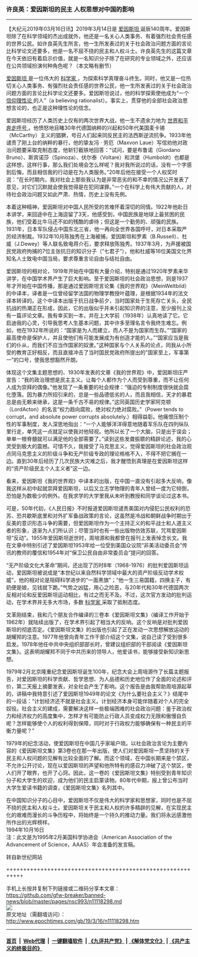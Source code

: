 ### 许良英：爱因斯坦的民主 人权思想对中国的影响  
------------------------

<p>
 【大纪元2019年03月16日讯】2019年3月14日是
 <a href="http://www.epochtimes.com/gb/tag/%E7%88%B1%E5%9B%A0%E6%96%AF%E5%9D%A6.html">
  爱因斯坦
 </a>
 诞辰140周年。爱因斯坦除了在科学领域的杰出成就外，他还是一名关心人类事务、有着强烈社会责任感的世界公民。如许良英先生所言，他一生所发表过的关于社会政治问题方面的言论比科学论文还要多，他是一名不屈不挠的民主和人权斗士。许良英先生的这篇文章在今天依旧有着启示价值，就是一名知识分子除了在研究的专业领域之外，还应该在公共领域扮演何种角色呢？（本文略有删节）
</p>
<p>
 <a href="http://www.epochtimes.com/gb/tag/%E7%88%B1%E5%9B%A0%E6%96%AF%E5%9D%A6.html">
  爱因斯坦
 </a>
 是一位伟大的
 <a href="http://www.epochtimes.com/gb/tag/%E7%A7%91%E5%AD%A6%E5%AE%B6.html">
  科学家
 </a>
 ，为探索科学真理奋斗终生。同时，他又是一位热切关心人类事务、有强烈社会责任感的世界公民，他一生所发表过的关于社会政治问题方面的言论比科学论文还要多。爱因斯坦说过，他的科学探索使他成为“一个
 <a href="http://www.epochtimes.com/gb/tag/%E4%BF%A1%E4%BB%B0%E7%90%86%E6%80%A7%E8%AE%BA.html">
  信仰理性论
 </a>
 的人”（a believing rationalist）。事实上，贯穿他的全部社会政治思想言论的，也正是这种理性论的信念。
</p>
<p>
 爱因斯坦经历了人类历史上仅有的两次世界大战，他一生不遗余力地为
 <a href="http://www.epochtimes.com/gb/tag/%E4%B8%96%E7%95%8C%E5%92%8C%E5%B9%B3%E5%A5%94%E8%B5%B0%E5%91%BC%E5%8F%B7.html">
  世界和平奔走呼号
 </a>
 。他愤怒地目睹30年代德国纳粹的兴起和50年代美国麦卡锡（McCarthy）主义的猖獗，号召人们起来同反民主的法西斯逆流抗争。1933年他谴责了刚上台的纳粹的暴行，他的挚友冯
 <span class="s1">
  ‧
 </span>
 劳厄（Maxvon Laue）写信劝他对政治问题要采取克制态度，他斩钉截铁地回答：“试问，要是布鲁诺（Giordano Bruno）、斯宾诺莎（Spinoza）、伏尔泰（Voltare）和洪堡（Humboldt）也都是这样想，这样行事，那么我们处境会怎么样呢？我对我所说过的话，没有一个字感到后悔，而且相信我的行动是在为人类服务。”20年后他在接受一个人权奖时说：“在长时期内，我对社会上那些我认为是非常恶劣的和不幸的情况公开发表了意见，对它们沉默就会使我觉得是在犯同谋罪。”一个在科学上有伟大贡献的人，对待社会政治问题又如此严肃、热情，历史上没有先例。
</p>
<p>
 本着这种精神，爱因斯坦对中国人民所受的苦难怀着深切的同情。1922年他赴日本讲学，来回途中在上海逗留了3天，他感受到，中国民族是地球上最贫困的民族，他们受着比牛马还不如的残酷的虐待；但这是一个勤劳的、顽强的民族。1931年，日本军队侵占中国东北三省，他一再向全世界各国呼吁，对日本采取严厉经济制裁。1932年10月陈独秀在上海被捕，爱因斯坦和罗素（B.Russell）、杜威（J.Dewey）等人联名致电蒋介石，要求释放陈独秀。1937年3月，为声援被国民党政府拘捕的7位主张抗日的知识分子（”七君子”），他和杜威等16位美国文化界知名人士致电中国当局，要求尊重言论自由与结社自由。
</p>
<p>
 爱因斯坦的相对论，1919年开始在中国有大量介绍，特别是通过1920年罗素来华讲学，在中国学术界产生了巨大影响。至于爱因斯坦的社会政治思想，则是1937年才开始在中国传播，那是通过爱因斯坦言论集《我的世界观》（MeinWeltbild）的中译本，译者是一位曾经留学法国的物理学教授叶蕴理，是根据1934年的法文译本转译的。这个中译本出版于抗日战争前夕，当时国家处于生死存亡关头，全民抗战的热潮正在形成，因此，它的出版似乎并未引起知识界的注意，至少报刊上没有一篇评论文章。我有幸买到一本，并在上大学前（1938年）认真地读了它。它启迪我的心灵，引导我思考人生基本问题，其中许多至理名言令我终生难忘。例如，他在1932年所说的：“国家是为人而建立，而人不是为国家而生存。”“国家的最高使命是保护人，并且使他们有可能发展成为有创造才能的人。”“国家应当是我们的仆从，而我们不应当作国家的奴隶。”这种国家与个人关系的论点，同我从小所受的教育正好相反，而且直接冲击了当时国民党政府所提出的”国家至上，军事第一”的口号，使我思想豁然开朗。
</p>
<p>
 体现这个文集主题思想的、1930年发表的文章《我的世界观》中，爱因斯坦庄严宣告：“我的政治理想是民主主义。让每个人都作为个人而受到尊重，而不让任何人成为崇拜的偶像。”他发现了一条重要的社会规律：“强迫的专制制度很快就会腐化堕落。因为暴力所招引来的，总是一些品德低劣的人，而且我相信，天才的暴君总是由无赖来继承，这是一条千古不易的规律。”这同英国历史学家阿克顿（LordActon）的名言“权力趋向腐败，绝对权力绝对腐败。”（Power tends to corrupt，and absolute power corrupts absolutely.）相得益彰。他痛恨压制个性的军事制度，发人深思地指出：“一个人能够洋洋得意地随着军乐队在四列纵队里行走，单凭这一点就足以使我对他轻视。他所以长了一个大脑，只是出于误会；单单一根脊髓就可以满足他的全部需要了。”读到这些发聋振聩的精辟论述，我的心灵受到极大的震撼。可惜不久，我接受了马克思主义，觉得爱因斯坦的社会政治观点同马克思主义的阶级斗争和无产阶级专政的理论格格不入，不得不把它搁在一边。直到30年后经历了几次民族大灾难之后，我才醒悟到真理是在爱因斯坦这样的“资产阶级民主个人主义者”这一边。
</p>
<p>
 看来，爱因斯坦《我的世界观》中译本的出版，在中国一直没有引起多大反响，像我这样从初中起就崇拜爱因斯坦，以后又立志学物理的青年人曾经一度为它倾倒，恐怕是为数极少的例外。在我求学的大学里我从未听到教授和同学谈论过这本书。
</p>
<p>
 可是，50年代初，《人民日报》不时报道爱因斯坦谴责美国对内侵犯公民权利的恐苏、恐共歇斯底里和对外扩军备战政策的言论，这虽然是冷战和朝鲜战争时期出于反美的意识形态斗争的需要，但爱因斯坦作为一个主持正义的和平战士和人道主义者的形象，逐渐为人们所认识；尽管当时也有一些出版物仿效苏联，咒骂爱因斯坦“反动”。1955年爱因斯坦逝世时，周培源和我都曾在报刊上发表悼念长文。我在文章中特别引述了爱因斯坦1953年给一位受到美国众议院“非美活动委员会”传讯的教师的覆信和1954年对“保卫公民自由非常委员会”提问的回答。
</p>
<p>
 “无产阶级文化大革命”期间，还出现了历时8年（1968-1976）的批判爱因斯坦运动，爱因斯坦被说成是“本世纪以来自然科学领域中最大的资产阶级反动学术权威”，他的相对论是阻碍科学进步的“一面黑旗”；“他一生三易国籍，四换主子，有奶便是娘，见钱就下跪。”气势之凶猛，用心之险恶，与20年代和30年代德国两次反相对论和反爱因斯坦运动相比，有过之而无不及。不过，这次官方发动的批判运动，在学术界并无多大市场，多数
 <a href="http://www.epochtimes.com/gb/tag/%E7%A7%91%E5%AD%A6%E5%AE%B6.html">
  科学家
 </a>
 采取了抵制态度。
</p>
<p>
 文革刚结束，我和几个朋友合作编译的三卷本《爱因斯坦文集》（编译工作开始于1962年）就陆续出版了，在学术界引起了相当大的反响。这个反响是对批判爱因斯坦的彻底否定。《爱因斯坦文集》的出版也引起了正在发动一次思想解放运动的胡耀邦的注意。1977年他曾向青年工作干部介绍这个文集，说自己读了受到很多启发。1978年他任中共中央组织部部长时，曾建议组织部的干部阅读《爱因斯坦文集》。这表明胡耀邦不同于中共历来的领导人，他爱读书，能够接受新知识新思想。
</p>
<p>
 1979年2月北京隆重纪念爱因斯坦诞生100年，纪念大会上周培源作了长篇主题报告，对爱因斯坦的科学贡献、哲学思想、为人品德和历史地位作了全面的论述和评价，第二天报上摘要发表，对全社会产生了影响。这个报告是由我帮助周培源起草的，讲稿中我特意引述了爱因斯坦1949年的论文《为什么要社会主义？》结尾中的一段话：“计划经济还不就是社会主义。计划经济本身可能伴随着对个人的完全奴役。社会主义的建成，需要解决这样一些极端困难的社会政治问题：鉴于政治权力和经济权力的高度集中，怎样才有可能防止行政人员变成权力无限和傲慢自负呢？怎样能够使个人的权利得到保障，同时对于行政权力能够确保有一种民主的平衡力量呢？”
</p>
<p>
 1979年的纪念活动，使爱因斯坦在中国几乎家喻户晓。以社会政治言论为主要内容的《爱因斯坦文集》第3卷也在那一年出版，使人们对爱因斯坦一贯坚持的关于民主和人权问题的见解有比较全面的了解。而这个领域，在中国长期来是个禁区，不允许公开讨论，现在以爱因斯坦的声望和他所特有的感召力冲破了这个禁区，使人们开了眼界，也开了心窍。因此，这一卷的《爱因斯坦文集》特别受到青年知识分子和大学生的欢迎，成为他们的民主启蒙读物。80年代中期，报上曾公布当时大学生爱读书籍的调查，《爱因斯坦文集》名列其中。
</p>
<p>
 在中国知识分子的心目中，爱因斯坦不仅是伟大的科学家和思想家，同时也是不屈不挠的民主和人权斗士。爱因斯坦关于民主和人权的许多精辟的见解，在实现民主化的艰难而漫长的斗争历程中，将始终是一个持久的推动力量。我们将永远感激他所作出的光辉榜样。
 <br/>
 1994年10月16日
 <br/>
 注：此文是为1995年2月美国科学协进会（American Association of the Advancement of Science，AAAS）年会准备的发言稿。
</p>
<p>
 转自新世纪网站
</p>

+++++++++++++++++++++++++++++++++++++++++++++++++++++++++++<br/><br/>
手机上长按并复制下列链接或二维码分享本文章：<br/>
https://github.com/gfw-breaker/banned-news/blob/master/pages/nsc993/n11118298.md <br/>
<a href='https://github.com/gfw-breaker/banned-news/blob/master/pages/nsc993/n11118298.md'><img src='https://github.com/gfw-breaker/banned-news/blob/master/pages/nsc993/n11118298.md.png'/></a> <br/>
原文地址（需翻墙访问）：http://www.epochtimes.com/gb/19/3/16/n11118298.htm


------------------------
#### [首页](https://github.com/gfw-breaker/banned-news/blob/master/README.md) &nbsp;|&nbsp; [Web代理](https://github.com/labour-camp/helloworld) &nbsp;|&nbsp; [一键翻墙软件](https://github.com/gfw-breaker/nogfw/blob/master/README.md) &nbsp;| [《九评共产党》](https://github.com/gfw-breaker/9ping.md/blob/master/README.md#九评之一评共产党是什么) | [《解体党文化》](https://github.com/gfw-breaker/jtdwh.md/blob/master/README.md) | [《共产主义的终极目的》](https://github.com/gfw-breaker/gczydzjmd.md/blob/master/README.md)

